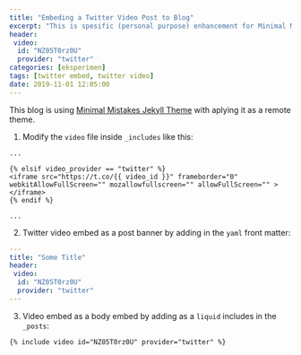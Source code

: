 ```yaml
---
title: "Embeding a Twitter Video Post to Blog"
excerpt: "This is spesific (personal purpose) enhancement for Minimal Mistakes Jekyl Theme" 
header:
 video:
  id: "NZ05T0rz0U"
  provider: "twitter"
categories: [eksperimen]
tags: [twitter embed, twitter video]
date: 2019-11-01 12:05:00
---
```


This blog is using [Minimal Mistakes Jekyll Theme](https://github.com/mmistakes/minimal-mistakes/) with aplying it as a remote theme.

1. Modify the `video` file inside `_includes` like this:

```raw
...

{% elsif video_provider == "twitter" %}
<iframe src="https://t.co/{{ video_id }}" frameborder="0" webkitAllowFullScreen="" mozallowfullscreen="" allowFullScreen="" ></iframe>
{% endif %}

...
```

2. Twitter video embed as a post banner by adding in the `yaml` front matter:

```yaml
---
title: "Some Title"
header:
 video:
  id: "NZ05T0rz0U"
  provider: "twitter"
---
```

3. Video embed as a body embed by adding as a `liquid` includes in the `_posts`:

```liquid
{% include video id="NZ05T0rz0U" provider="twitter" %}
```

